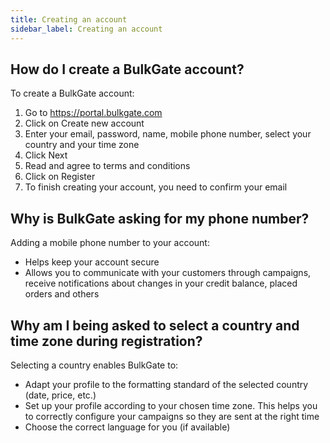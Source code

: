 ```yaml
---
title: Creating an account
sidebar_label: Creating an account
---
```


## How do I create a BulkGate account?
To create a BulkGate account:
1.	Go to https://portal.bulkgate.com
2.	Click on Create new account
3.	Enter your email, password, name, mobile phone number, select your country and your time zone
4.	Click Next
5.	Read and agree to terms and conditions
6.	Click on Register
7.	To finish creating your account, you need to confirm your email

## Why is BulkGate asking for my phone number?
Adding a mobile phone number to your account:
-	Helps keep your account secure
-	Allows you to communicate with your customers through campaigns, receive notifications about changes in your credit balance, placed orders and others

## Why am I being asked to select a country and time zone during registration?
Selecting a country enables BulkGate to:
-	Adapt your profile to the formatting standard of the selected country (date, price, etc.)
-	Set up your profile according to your chosen time zone. This helps you to correctly configure your campaigns so they are sent at the right time
-	Choose the correct language for you (if available)
